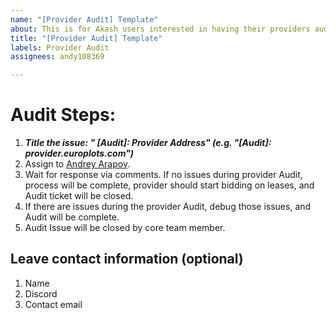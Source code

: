 ```yaml
---
name: "[Provider Audit] Template"
about: This is for Akash users interested in having their providers audited by Akash
title: "[Provider Audit] Template"
labels: Provider Audit
assignees: andy108369

---
```


# Audit Steps:

1. ***Title the issue: " [Audit]: Provider Address" (e.g. "[Audit]: provider.europlots.com")*** 
2. Assign to [Andrey Arapov](https://github.com/andy108369).
3. Wait for response via comments. If no issues during provider Audit, process will be complete, provider should start bidding on leases, and Audit ticket will be closed.
4. If there are issues during the provider Audit, debug those issues, and Audit will be complete.
5. Audit Issue will be closed by core team member.


## Leave contact information (optional)
1. Name
2. Discord
3. Contact email
